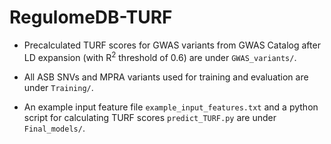 # RegulomeDB-TURF

* Precalculated TURF scores for GWAS variants from GWAS Catalog after LD expansion (with R<sup>2</sup> threshold of 0.6) are under `GWAS_variants/`.

* All ASB SNVs and MPRA variants used for training and evaluation are under `Training/`.

* An example input feature file `example_input_features.txt` and a python script for calculating TURF scores `predict_TURF.py` are under `Final_models/`.
